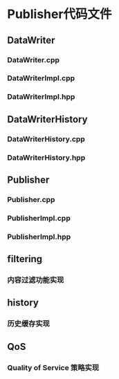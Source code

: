 
# Publisher代码文件
## DataWriter
### DataWriter.cpp
### DataWriterImpl.cpp
### DataWriterImpl.hpp

## DataWriterHistory
### DataWriterHistory.cpp
### DataWriterHistory.hpp
## Publisher
### Publisher.cpp
### PublisherImpl.cpp
### PublisherImpl.hpp
## filtering
### 内容过滤功能实现
## history
### 历史缓存实现
## QoS
### Quality of Service 策略实现